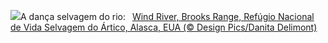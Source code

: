 ![](https://www.bing.com/th?id=OHR.WindRiverAlaska_PT-BR4944339151_UHD.jpg&w=1000)A dança selvagem do rio:&nbsp;&ensp;[Wind River, Brooks Range, Refúgio Nacional de Vida Selvagem do Ártico, Alasca, EUA (© Design Pics/Danita Delimont)](https://www.bing.com/th?id=OHR.WindRiverAlaska_PT-BR4944339151_UHD.jpg)
<br><br/>
